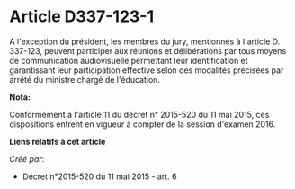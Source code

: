 # Article D337-123-1

A l'exception du président, les membres du jury, mentionnés à l'article D. 337-123, peuvent participer aux réunions et
délibérations par tous moyens de communication audiovisuelle permettant leur identification et garantissant leur
participation effective selon des modalités précisées par arrêté du ministre chargé de l'éducation.

**Nota:**

Conformément a l'article 11 du décret n° 2015-520 du 11 mai 2015, ces dispositions entrent en vigueur à compter de la session
d'examen 2016.

**Liens relatifs à cet article**

_Créé par_:

  - Décret n°2015-520 du 11 mai 2015 - art. 6
